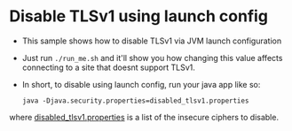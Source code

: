 # Disable TLSv1 using launch config
- This sample shows how to disable TLSv1 via JVM launch configuration
- Just run `./run_me.sh` and it'll show you how changing this value affects connecting to a site that doesnt support TLSv1.
- In short, to disable using launch config, run your java app like so:

    ```
    java -Djava.security.properties=disabled_tlsv1.properties
    ```

where [disabled_tlsv1.properties](../data/disabled_tlsv1.properties) is a list of the insecure ciphers to disable.
